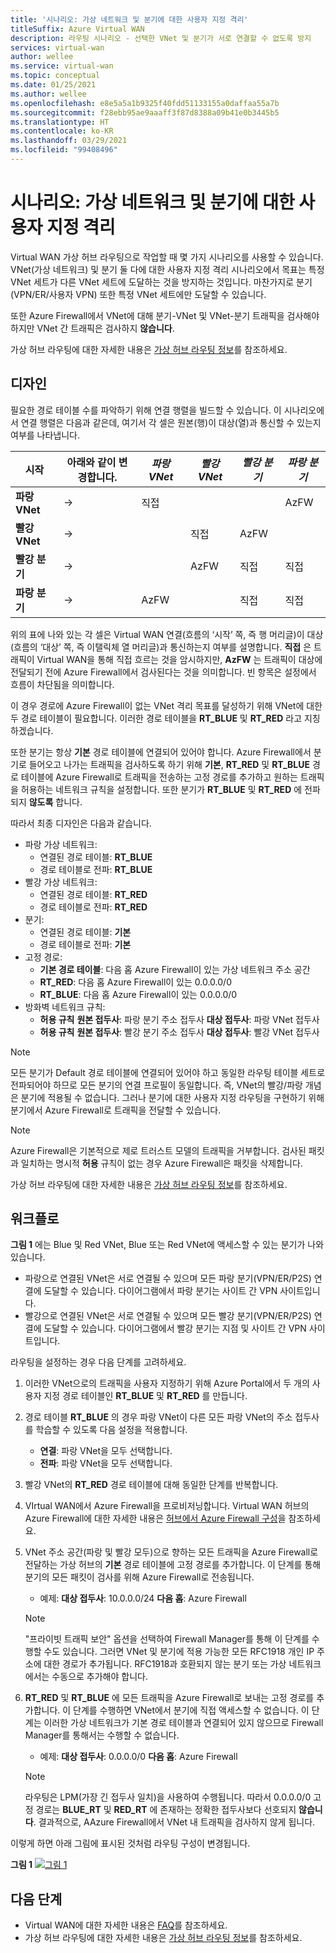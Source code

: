 ```yaml
---
title: '시나리오: 가상 네트워크 및 분기에 대한 사용자 지정 격리'
titleSuffix: Azure Virtual WAN
description: 라우팅 시나리오 - 선택한 VNet 및 분기가 서로 연결할 수 없도록 방지
services: virtual-wan
author: wellee
ms.service: virtual-wan
ms.topic: conceptual
ms.date: 01/25/2021
ms.author: wellee
ms.openlocfilehash: e8e5a5a1b9325f40fdd51133155a0daffaa55a7b
ms.sourcegitcommit: f28ebb95ae9aaaff3f87d8388a09b41e0b3445b5
ms.translationtype: HT
ms.contentlocale: ko-KR
ms.lasthandoff: 03/29/2021
ms.locfileid: "99408496"
---
```

# <a name="scenario-custom-isolation-for-virtual-networks-and-branches"></a>시나리오: 가상 네트워크 및 분기에 대한 사용자 지정 격리

Virtual WAN 가상 허브 라우팅으로 작업할 때 몇 가지 시나리오를 사용할 수 있습니다. VNet(가상 네트워크) 및 분기 둘 다에 대한 사용자 지정 격리 시나리오에서 목표는 특정 VNet 세트가 다른 VNet 세트에 도달하는 것을 방지하는 것입니다. 마찬가지로 분기(VPN/ER/사용자 VPN) 또한 특정 VNet 세트에만 도달할 수 있습니다.

또한 Azure Firewall에서 VNet에 대해 분기-VNet 및 VNet-분기 트래픽을 검사해야 하지만 VNet 간 트래픽은 검사하지 **않습니다**.  

가상 허브 라우팅에 대한 자세한 내용은 [가상 허브 라우팅 정보](about-virtual-hub-routing.md)를 참조하세요.

## <a name="design"></a><a name="design"></a>디자인

필요한 경로 테이블 수를 파악하기 위해 연결 행렬을 빌드할 수 있습니다. 이 시나리오에서 연결 행렬은 다음과 같은데, 여기서 각 셀은 원본(행)이 대상(열)과 통신할 수 있는지 여부를 나타냅니다.

| 시작 | 아래와 같이 변경합니다.| *파랑 VNet* | *빨강 VNet* | *빨강 분기*| *파랑 분기*| 
|---|---|---|---|---|---|
| **파랑 VNet** |   &#8594;|   직접     |           |   |  AzFW|
| **빨강 VNet**  |   &#8594;|              |   직접  |  AzFW  | 
| **빨강 분기**   |   &#8594;|   |   AzFW  |  직접 | 직접
| **파랑 분기**| &#8594;| AzFW  |   |직접   | 직접

위의 표에 나와 있는 각 셀은 Virtual WAN 연결(흐름의 ‘시작’ 쪽, 즉 행 머리글)이 대상(흐름의 ‘대상’ 쪽, 즉 이탤릭체 열 머리글)과 통신하는지 여부를 설명합니다. **직접** 은 트래픽이 Virtual WAN을 통해 직접 흐르는 것을 암시하지만, **AzFW** 는 트래픽이 대상에 전달되기 전에 Azure Firewall에서 검사된다는 것을 의미합니다. 빈 항목은 설정에서 흐름이 차단됨을 의미합니다.

이 경우 경로에 Azure Firewall이 없는 VNet 격리 목표를 달성하기 위해 VNet에 대한 두 경로 테이블이 필요합니다. 이러한 경로 테이블을 **RT_BLUE** 및 **RT_RED** 라고 지칭하겠습니다.

또한 분기는 항상 **기본** 경로 테이블에 연결되어 있어야 합니다. Azure Firewall에서 분기로 들어오고 나가는 트래픽을 검사하도록 하기 위해 **기본**, **RT_RED** 및 **RT_BLUE** 경로 테이블에 Azure Firewall로 트래픽을 전송하는 고정 경로를 추가하고 원하는 트래픽을 허용하는 네트워크 규칙을 설정합니다. 또한 분기가 **RT_BLUE** 및 **RT_RED** 에 전파되지 **않도록** 합니다.

따라서 최종 디자인은 다음과 같습니다.

* 파랑 가상 네트워크:
  * 연결된 경로 테이블: **RT_BLUE**
  * 경로 테이블로 전파: **RT_BLUE**
* 빨강 가상 네트워크:
  * 연결된 경로 테이블: **RT_RED**
  * 경로 테이블로 전파: **RT_RED** 
* 분기:
  * 연결된 경로 테이블: **기본**
  * 경로 테이블로 전파: **기본**
* 고정 경로:
    * **기본 경로 테이블**: 다음 홉 Azure Firewall이 있는 가상 네트워크 주소 공간
    * **RT_RED**: 다음 홉 Azure Firewall이 있는 0.0.0.0/0
    * **RT_BLUE**: 다음 홉 Azure Firewall이 있는 0.0.0.0/0
* 방화벽 네트워크 규칙:
    * **허용 규칙** **원본 접두사**: 파랑 분기 주소 접두사 **대상 접두사**: 파랑 VNet 접두사 
    * **허용 규칙** **원본 접두사**: 빨강 분기 주소 접두사 **대상 접두사**: 빨강 VNet 접두사

> [!NOTE]
> 모든 분기가 Default 경로 테이블에 연결되어 있어야 하고 동일한 라우팅 테이블 세트로 전파되어야 하므로 모든 분기의 연결 프로필이 동일합니다. 즉, VNet의 빨강/파랑 개념은 분기에 적용될 수 없습니다. 그러나 분기에 대한 사용자 지정 라우팅을 구현하기 위해 분기에서 Azure Firewall로 트래픽을 전달할 수 있습니다.

> [!NOTE]
> Azure Firewall은 기본적으로 제로 트러스트 모델의 트래픽을 거부합니다. 검사된 패킷과 일치하는 명시적 **허용** 규칙이 없는 경우 Azure Firewall은 패킷을 삭제합니다.

가상 허브 라우팅에 대한 자세한 내용은 [가상 허브 라우팅 정보](about-virtual-hub-routing.md)를 참조하세요.



## <a name="workflow"></a><a name="architecture"></a>워크플로

**그림 1** 에는 Blue 및 Red VNet, Blue 또는 Red VNet에 액세스할 수 있는 분기가 나와 있습니다.

* 파랑으로 연결된 VNet은 서로 연결될 수 있으며 모든 파랑 분기(VPN/ER/P2S) 연결에 도달할 수 있습니다. 다이어그램에서 파랑 분기는 사이트 간 VPN 사이트입니다.
* 빨강으로 연결된 VNet은 서로 연결될 수 있으며 모든 빨강 분기(VPN/ER/P2S) 연결에 도달할 수 있습니다. 다이어그램에서 빨강 분기는 지점 및 사이트 간 VPN 사이트입니다.

라우팅을 설정하는 경우 다음 단계를 고려하세요.

1. 이러한 VNet으로의 트래픽을 사용자 지정하기 위해 Azure Portal에서 두 개의 사용자 지정 경로 테이블인 **RT_BLUE** 및 **RT_RED** 를 만듭니다.
2. 경로 테이블 **RT_BLUE** 의 경우 파랑 VNet이 다른 모든 파랑 VNet의 주소 접두사를 학습할 수 있도록 다음 설정을 적용합니다.
   * **연결**: 파랑 VNet을 모두 선택합니다.
   * **전파**: 파랑 VNet을 모두 선택합니다.
3. 빨강 VNet의 **RT_RED** 경로 테이블에 대해 동일한 단계를 반복합니다.
4. VIrtual WAN에서 Azure Firewall을 프로비저닝합니다. Virtual WAN 허브의 Azure Firewall에 대한 자세한 내용은 [ 허브에서 Azure Firewall 구성](howto-firewall.md)을 참조하세요.
5. VNet 주소 공간(파랑 및 빨강 모두)으로 향하는 모든 트래픽을 Azure Firewall로 전달하는 가상 허브의 **기본** 경로 테이블에 고정 경로를 추가합니다. 이 단계를 통해 분기의 모든 패킷이 검사를 위해 Azure Firewall로 전송됩니다.
    * 예제: **대상 접두사**: 10.0.0.0/24 **다음 홉**: Azure Firewall
    >[!NOTE]
    > "프라이빗 트래픽 보안" 옵션을 선택하여 Firewall Manager를 통해 이 단계를 수행할 수도 있습니다. 그러면 VNet 및 분기에 적용 가능한 모든 RFC1918 개인 IP 주소에 대한 경로가 추가됩니다. RFC1918과 호환되지 않는 분기 또는 가상 네트워크에서는 수동으로 추가해야 합니다. 

6. **RT_RED** 및 **RT_BLUE** 에 모든 트래픽을 Azure Firewall로 보내는 고정 경로를 추가합니다. 이 단계를 수행하면 VNet에서 분기에 직접 액세스할 수 없습니다. 이 단계는 이러한 가상 네트워크가 기본 경로 테이블과 연결되어 있지 않으므로 Firewall Manager를 통해서는 수행할 수 없습니다.
    * 예제: **대상 접두사**: 0.0.0.0/0 **다음 홉**: Azure Firewall

    > [!NOTE]
    > 라우팅은 LPM(가장 긴 접두사 일치)을 사용하여 수행됩니다. 따라서 0.0.0.0/0 고정 경로는 **BLUE_RT** 및 **RED_RT** 에 존재하는 정확한 접두사보다 선호되지 **않습니다**. 결과적으로, AAzure Firewall에서 VNet 내 트래픽을 검사하지 않게 됩니다.

이렇게 하면 아래 그림에 표시된 것처럼 라우팅 구성이 변경됩니다.

**그림 1**
[ ![그림 1](./media/routing-scenarios/custom-branch-vnet/custom-branch.png) ](./media/routing-scenarios/custom-branch-vnet/custom-branch.png#lightbox)

## <a name="next-steps"></a>다음 단계

* Virtual WAN에 대한 자세한 내용은 [FAQ](virtual-wan-faq.md)를 참조하세요.
* 가상 허브 라우팅에 대한 자세한 내용은 [가상 허브 라우팅 정보](about-virtual-hub-routing.md)를 참조하세요.
